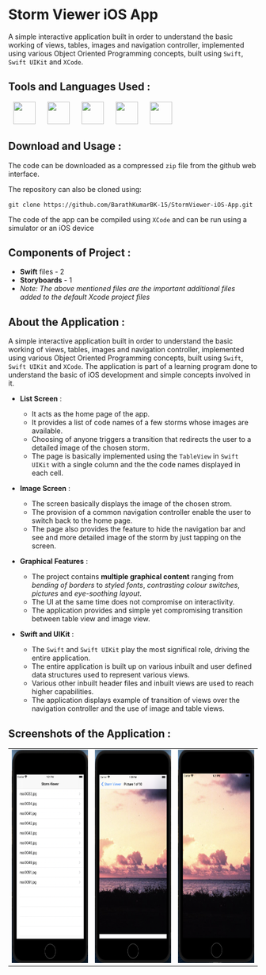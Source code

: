 # Storm Viewer iOS App 
A simple interactive application built in order to understand the basic working of views, tables, images and navigation controller, implemented using various Object Oriented Programming concepts, built using `Swift`, `Swift UIKit` and `XCode`.

## Tools and Languages Used :
<p>
<img width="45" height="45" hspace="10" src="https://cdn.worldvectorlogo.com/logos/swift-15.svg"/>
<img width="45" height="45" hspace="10" src="https://developer.apple.com/assets/elements/icons/swiftui/swiftui-96x96_2x.png"/>
<img width="45" height="45" hspace="10" src="https://developer.apple.com/design/human-interface-guidelines/macos/images/app-icon-realistic-materials_2x.png"/>
<img width="45" height="45" hspace="10" src="https://www.vectorlogo.zone/logos/git-scm/git-scm-icon.svg"/>
<img width="45" height="45" hspace="10" src="https://www.vectorlogo.zone/logos/github/github-icon.svg"/>
</p>

## Download and Usage :
The code can be downloaded as a compressed `zip` file from the github web interface.

The repository can also be cloned using:
```
git clone https://github.com/BarathKumarBK-15/StormViewer-iOS-App.git
```

The code of the app can be compiled using `XCode` and can be run using a simulator or an iOS device

## Components of Project :
- **Swift** files - 2
- **Storyboards** - 1
- _Note: The above mentioned files are the important additional files added to the default Xcode project files_

## About the Application :
A simple interactive application built in order to understand the basic working of views, tables, images and navigation controller, implemented using various Object Oriented Programming concepts, built using `Swift`, `Swift UIKit` and `XCode`. The application is part of a learning program done to understand the basic of iOS development and simple concepts involved in it.
- **List Screen** :
  - It acts as the home page of the app.
  - It provides a list of code names of a few storms whose images are available.
  - Choosing of anyone triggers a transition that redirects the user to a detailed image of the chosen storm.
  - The page is basically implemented using the `TableView` in `Swift UIKit` with a single column and the the code names displayed in each cell.
  
- **Image Screen** :
  - The screen basically displays the image of the chosen strom.
  - The provision of a common navigation controller enable the user to switch back to the home page.
  - The page also provides the feature to hide the navigation bar and see and more detailed image of the storm by just tapping on the screen.
  
- **Graphical Features** :
  - The project contains **multiple graphical content** ranging from _bending of borders_ to _styled fonts_, _contrasting colour switches_, _pictures_ and _eye-soothing layout_.
  - The UI at the same time does not compromise on interactivity.
  - The application provides and simple yet compromising transition between table view and image view.
  
- **Swift and UIKit** :
  - The `Swift` and `Swift UIKit` play the most significal role, driving the entire application.
  - The entire application is built up on various inbuilt and user defined data structures used to represent various views.
  - Various other inbuilt header files and inbuilt views are used to reach higher capabilities.
  - The application displays example of transition of views over the navigation controller and the use of image and table views.
  
## Screenshots of the Application :
<table>
  <tr>
    <td> <img src = "screenshots/1.png" height="430" width="210"> </td>
    <td> <img src = "screenshots/2.png" height="430" width="210"> </td>
    <td> <img src = "screenshots/3.png" height="430" width="210"> </td>
  </tr>
</table>

